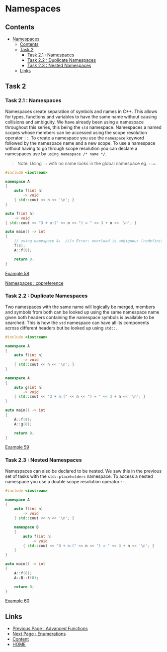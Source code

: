 # Namespaces

## Contents

- [Namespaces](#namespaces)
  - [Contents](#contents)
  - [Task 2](#task-2)
    - [Task 2.1 : Namespaces](#task-21--namespaces)
    - [Task 2.2 : Duplicate Namespaces](#task-22--duplicate-namespaces)
    - [Task 2.3 : Nested Namespaces](#task-23--nested-namespaces)
  - [Links](#links)

## Task 2

### Task 2.1 : Namespaces

Namespaces create separation of symbols and names in C++. This allows for types, functions and variables to have the same name without causing collisions and ambiguity. We have already been using a namespace throughout this series, this being the `std` namespace. Namespaces a named scopes whose members can be accessed using the scope resolution operator `::`. To create a namespace you use the `namespace` keyword followed by the namespace name and a new scope. To use a namespace without having to go through scope resolution you can declare a namespaces use by `using namespace /* name */`.

> Note: Using `::` with no name looks in the global namespace eg. `::a`.

```cxx
#include <iostream>

namespace A
{
    auto f(int n)
        -> void
    { std::cout << n << '\n'; }
}

auto f(int n)
    -> void
{ std::cout << "3 + n:(" << n << ") = " << 3 + n << '\n'; }

auto main() -> int
{
    // using namespace A;  ///< Error: overload is ambiguous (redefinition)
    f(8);
    A::f(8);

    return 0;
}
```

[Example 58](https://www.godbolt.org/z/9oon3r944)

[Namespaces : cppreference](https://en.cppreference.com/w/cpp/language/namespace)

### Task 2.2 : Duplicate Namespaces

Two namespaces with the same name will logically be merged, members and symbols from both can be looked up using the same namespace name given both headers containing the namespace symbols is available to be searched. This is how the `std` namespace can have all its components across different headers but be looked up using `std::`.

```cxx
#include <iostream>

namespace A
{
    auto f(int n)
        -> void
    { std::cout << n << '\n'; }
}

namespace A
{
    auto g(int n)
        -> void
    { std::cout << "3 + n:(" << n << ") = " << 3 + n << '\n'; }
}

auto main() -> int
{
    A::f(8);
    A::g(8);

    return 0;
}
```

[Example 59](https://www.godbolt.org/z/r9PPxbYh5)

### Task 2.3 : Nested Namespaces

Namespaces can also be declared to be nested. We saw this in the previous set of tasks with the `std::placeholders` namespace. To access a nested namespace you use a double scope resolution operator `::`.

```cxx
#include <iostream>

namespace A
{
    auto f(int n)
        -> void
    { std::cout << n << '\n'; }

    namespace B
    {
        auto f(int n)
            -> void
        { std::cout << "3 + n:(" << n << ") = " << 3 + n << '\n'; }
    }
}

auto main() -> int
{
    A::f(8);
    A::B::f(8);

    return 0;
}
```

[Example 60](https://www.godbolt.org/z/afj6eEYe7)

## Links

- [Previous Page : Advanced Functions](/content/part4/tasks/advfunc.md)
- [Next Page : Enumerations](/content/part4/tasks/enums.md)
- [Content](/content/README.md)
- [HOME](/README.md)
